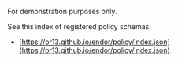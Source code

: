 For demonstration purposes only.

See this index of registered policy schemas:

- [https://or13.github.io/endor/policy/index.json](https://or13.github.io/endor/policy/index.json)
